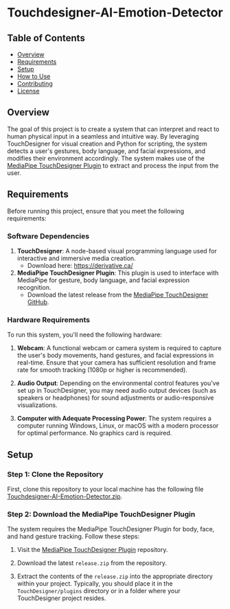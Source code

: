 # Touchdesigner-AI-Emotion-Detector

## Table of Contents

- [Overview](#overview)
- [Requirements](#requirements)
- [Setup](#setup)
- [How to Use](#how-to-use)
- [Contributing](#contributing)
- [License](#license)

## Overview

The goal of this project is to create a system that can interpret and react to human physical input in a seamless and intuitive way. By leveraging TouchDesigner for visual creation and Python for scripting, the system detects a user's gestures, body language, and facial expressions, and modifies their environment accordingly. The system makes use of the [MediaPipe TouchDesigner Plugin](https://github.com/torinmb/mediapipe-touchdesigner) to extract and process the input from the user.

## Requirements

Before running this project, ensure that you meet the following requirements:

### Software Dependencies
1. **TouchDesigner**: A node-based visual programming language used for interactive and immersive media creation.
   - Download here: https://derivative.ca/
2. **MediaPipe TouchDesigner Plugin**: This plugin is used to interface with MediaPipe for gesture, body language, and facial expression recognition.
   - Download the latest release from the [MediaPipe TouchDesigner GitHub](https://github.com/torinmb/mediapipe-touchdesigner?tab=readme-ov-file).
  
### Hardware Requirements
To run this system, you'll need the following hardware:

1. **Webcam**: A functional webcam or camera system is required to capture the user's body movements, hand gestures, and facial expressions in real-time. Ensure that your camera has sufficient resolution and frame rate for smooth tracking (1080p or higher is recommended).
  
2. **Audio Output**: Depending on the environmental control features you've set up in TouchDesigner, you may need audio output devices (such as speakers or headphones) for sound adjustments or audio-responsive visualizations.

3. **Computer with Adequate Processing Power**: The system requires a computer running Windows, Linux, or macOS with a modern processor for optimal performance. No graphics card is required.

## Setup

### Step 1: Clone the Repository
First, clone this repository to your local machine has the following file [Touchdesigner-AI-Emotion-Detector.zip]().

### Step 2: Download the MediaPipe TouchDesigner Plugin
The system requires the MediaPipe TouchDesigner Plugin for body, face, and hand gesture tracking. Follow these steps:

1. Visit the [MediaPipe TouchDesigner Plugin](https://github.com/torinmb/mediapipe-touchdesigner?tab=readme-ov-file) repository.

2. Download the latest `release.zip` from the repository.
   
4. Extract the contents of the `release.zip` into the appropriate directory within your project. Typically, you should place it in the `TouchDesigner/plugins` directory or in a folder where your TouchDesigner project resides.

